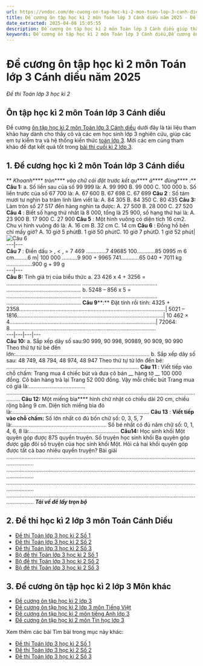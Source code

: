 ```yaml
---
url: https://vndoc.com/de-cuong-on-tap-hoc-ki-2-mon-toan-lop-3-canh-dieu-295204
title: Đề cương ôn tập học kì 2 môn Toán lớp 3 Cánh diều năm 2025 - Đề thi Toán lớp 3 học kì 2 - VnDoc.com
date_extracted: 2025-04-08 15:05:55
description: Đề cương ôn tập học kì 2 môn Toán lớp 3 Cánh diều giúp thầy cô tham khảo để giao đề cương ôn thi học kì 2 môn Toán 3 cho học sinh của mình, chuẩn bị cho kì  thi học kì 2 hiệu quả nhất.
keywords: Đề cương ôn tập học kì 2 môn Toán lớp 3 Cánh diều,Đề cương ôn tập học kì 2 môn Toán lớp 3,Bài tập ôn tập học kì 2 môn Toán lớp 3,Tài liệu ôn tập học kì II môn Toán lớp 3,ôn tập môn toán lớp 3,ôn thi học kì 2 môn toán lớp 3,ôn tập học kì 2 môn toán lớp 3,đề thi học kì 2 môn toán lớp 3,những bài tập toán lớp 3 học kỳ 2,ôn tập toán lớp 3 học kỳ 2,bài tập toán lớp 3 học kỳ 2,các dạng bài tập toán lớp 3 học kỳ 2
---
```


# Đề cương ôn tập học kì 2 môn Toán lớp 3 Cánh diều năm 2025
 _Đề thi Toán lớp 3 học kì 2_
## **Ôn tập học kì 2 môn Toán lớp 3 Cánh diều**
Đề cương [ôn tập học kì 2 môn Toán lớp 3 Cánh diều](<https://vndoc.com/de-thi-hoc-ki-2-lop-3-mon-toan-canh-dieu>) dưới đây là tài liệu tham khảo hay dành cho thầy cô và các em học sinh lớp 3 nghiên cứu, giúp các em tự kiểm tra và hệ thống kiến thức [toán lớp 3](<https://vndoc.com/toan-lop3>). Mời các em cùng tham khảo để đạt kết quả tốt trong [bài thi cuối kì 2 lớp 3](<https://vndoc.com/de-thi-hoc-ki-2-lop3>).
## 1\. Đề cương học kì 2 môn Toán lớp 3 Cánh diều
** _Khoanh_**** _tròn_**** _vào chữ cái đặt trước kết qu_**** _ả_**** _đúng_**** _:_**
**Câu 1:**
a. Số liền sau của số 99 999 là:
A. 99 990
B. 99 000
C. 100 000
b. Số liền trước của số 67 700 là:
A. 67 600
B. 67 698
C. 67 699
**Câu 2** : Số tám mươi tư nghìn ba trăm linh lăm viết là:
A. 84 305
B. 84 350
C. 80 435
**Câu 3:** Làm tròn số 27 517 đến hàng nghìn ta được:
A. 27 500
B. 28 000
C. 27 520
**Câu 4** : Biết số hạng thứ nhất là 8 000, tổng là 25 900, số hạng thứ hai là:
A. 23 900
B. 17 900
C. 27 900
**Câu 5** : Một hình vuông có diện tích 16 cm2. Chu vi hình vuông đó là:
A. 16 cm
B. 32 cm
C. 14 cm
**Câu 6** : Đồng hồ bên chỉ mấy giờ?
A. 10 giờ 5 phútB. 1 giờ 50 phútC. 10 giờ 7 phútD. 1 giờ 52 phút| ![Câu 6](https://i.vdoc.vn/data/image/2023/04/24/Toan-3.jpg)  
---|---  
**Câu 7** : Điền dấu > , < , =
7 469 .............7 49685 100............85 0995 m 6 cm.........6 m| 100 000 ..........9 900 + 9965 741............65 040 + 7011 kg .................900 g + 99 g  
---|---  
**Câu 8:** Tính giá trị của biểu thức
a. 23 426 x 4 + 3256 =
.................................................
.................................................
.................................................
b. 5248 – 856 x 5 =
.................................................
.................................................
.................................................
**Câu 9****:** Đặt tính rồi tính:
4325 + 2358................................................................................................| 5021 – 1816................................................................................................| 10 462 × 4................................................................................................| 72064: 8................................................................................................  
---|---|---|---  
**Câu 10:**
a. Sắp xếp dãy số sau:90 999, 90 998, 90989, 90 909, 90 990
Theo thứ tự từ bé đến lớn:........................................................................................
b. Sắp xếp dãy số sau: 48 749, 48 794, 48 974, 48 947
Theo thứ tự từ lớn đến bé: .......................................................................................
**Câu 11** : Viết tiếp vào chỗ chấm:
Trang mua 4 chiếc bút và đưa cô bán __ hàng tờ __ 100 000 đồng. Cô bán hàng trả lại Trang 52 000 đồng. Vậy mỗi chiếc bút Trang mua có giá là:.....................................
.....................................................................................................................................
**Câu 12:** Một miếng bìa**** hình chữ nhật có chiều dài 20 cm, chiều rộng bằng 9 cm. Diện tích miếng bìa đó là:..........................................................................................
**Câu 13** : **Viế****t ti****ếp và****o ch****ỗ chấm:**
Số lớn nhất có đủ bốn chữ số: 0, 3, 5, 7 là:..............................................................
Số bé nhất có đủ năm chữ số: 0, 1, 4, 6, 8 là:...........................................................
**Câu****14:****** Học sinh khối Một quyên góp được 875 quyển truyện. Số truyện học sinh khối Ba quyên góp được gấp đôi số truyện của học sinh khối Một. Hỏi cả hai khối quyên góp được tất cả bao nhiêu quyển truyện?
Bài giải
..............................................................................................................................................
..............................................................................................................................................
..............................................................................................................................................
..............................................................................................................................................
_**Tải về để lấy trọn bộ**_
## **2\. Đề thi học kì 2 lớp 3 môn Toán Cánh Diều**
  * [Đề thi Toán lớp 3 học kì 2 Số 1](<https://vndoc.com/de-thi-toan-lop-3-hoc-ki-2-canh-dieu-so-1-293611>)
  * [Đề thi Toán lớp 3 học kì 2 Số 2](<https://vndoc.com/de-kiem-tra-toan-lop-3-hoc-ki-2-canh-dieu-so-2-293614>)
  * [Đề thi Toán lớp 3 học kì 2 Số 3](<https://vndoc.com/de-thi-hoc-ki-2-mon-toan-lop-3-canh-dieu-theo-thong-tu-27-293618>)
  * [Bộ đề thi Toán lớp 3 học kì 2 Số 1](<https://vndoc.com/bo-de-thi-toan-lop-3-hoc-ki-2-canh-dieu-293619>)
  * [Bộ đề thi Toán lớp 3 học kì 2 Số 2](<https://vndoc.com/bo-de-thi-hoc-ki-2-lop-3-canh-dieu-295307>)
  * [Bộ đề thi Toán lớp 3 học kì 2 Số 3](<https://vndoc.com/bo-de-thi-cuoi-hoc-ki-2-lop-3-mon-toan-nam-2019-2020-co-dap-an-200650>)

## **3\. Đề cương ôn tập học kì 2 lớp 3 Môn khác**
  * [Đề cương ôn tập học kì 2 lớp 3](<https://vndoc.com/de-cuong-on-tap-hoc-ki-2-lop-3-nam-2020-2021-230036> "Sửa bài")
  * [Đề cương ôn tập học kì 2 lớp 3 môn Tiếng Việt](<https://vndoc.com/de-cuong-on-tap-hoc-ki-2-lop-3-mon-tieng-viet-229819>)
  * [Đề cương ôn tập học kì 2 môn tiếng Anh lớp 3](<https://vndoc.com/de-cuong-on-tap-hoc-ki-2-mon-tieng-anh-lop-3-nam-hoc-2018-2019-168380>)
  * [Đề cương ôn tập học kì 2 môn Tin học lớp 3](<https://vndoc.com/de-cuong-on-tap-hoc-ki-2-mon-tin-hoc-lop-3-168236>)

Xem thêm các bài Tìm bài trong mục này khác:
  * [Đề thi Toán lớp 3 học kì 2 Số 1](</de-thi-toan-lop-3-hoc-ki-2-canh-dieu-so-1-293611>)
  * [Đề thi Toán lớp 3 học kì 2 Số 2](</de-kiem-tra-toan-lop-3-hoc-ki-2-canh-dieu-so-2-293614>)
  * [Đề thi Toán lớp 3 học kì 2 Số 3](</de-thi-hoc-ki-2-mon-toan-lop-3-canh-dieu-theo-thong-tu-27-293618>)

